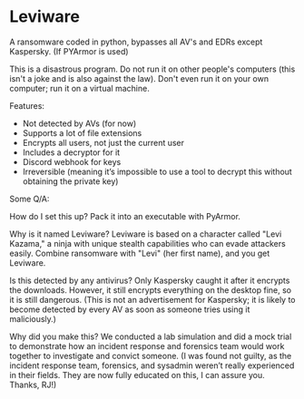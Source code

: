 # Leviware
A ransomware coded in python, bypasses all AV's and EDRs except Kaspersky. (If PYArmor is used)


This is a disastrous program. Do not run it on other people's computers (this isn't a joke and is also against the law). Don't even run it on your own computer; run it on a virtual machine.

Features:
- Not detected by AVs (for now)
- Supports a lot of file extensions
- Encrypts all users, not just the current user
- Includes a decryptor for it
- Discord webhook for keys
- Irreversible (meaning it’s impossible to use a tool to decrypt this without obtaining the private key)


Some Q/A:

How do I set this up?
Pack it into an executable with PyArmor.

Why is it named Leviware?
Leviware is based on a character called "Levi Kazama," a ninja with unique stealth capabilities who can evade attackers easily. Combine ransomware with "Levi" (her first name), and you get Leviware.

Is this detected by any antivirus?
Only Kaspersky caught it after it encrypts the downloads. However, it still encrypts everything on the desktop fine, so it is still dangerous. (This is not an advertisement for Kaspersky; it is likely to become detected by every AV as soon as someone tries using it maliciously.)

Why did you make this?
We conducted a lab simulation and did a mock trial to demonstrate how an incident response and forensics team would work together to investigate and convict someone. (I was found not guilty, as the incident response team, forensics, and sysadmin weren’t really experienced in their fields. They are now fully educated on this, I can assure you. Thanks, RJ!)
